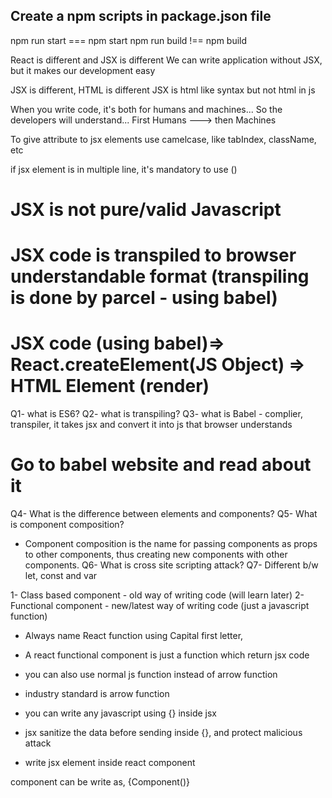## Create a npm scripts in package.json file
npm run start === npm start
npm run build !== npm build


React is different and JSX is different
We can write application without JSX, but it makes our development easy

JSX is different, HTML is different
JSX is html like syntax but not html in js

When you write code, it's both for humans and machines... So the developers will understand...
First Humans ---> then Machines

To give attribute to jsx elements use camelcase, like tabIndex, className, etc

if jsx element is in multiple line, it's mandatory to use ()


# JSX is not pure/valid Javascript
# JSX code is transpiled to browser understandable format (transpiling is done by parcel - using babel) 

# JSX code (using babel)=> React.createElement(JS Object) => HTML Element (render)


Q1- what is ES6?
Q2- what is transpiling?
Q3- what is Babel - complier, transpiler, it takes jsx and convert it into js that browser understands 
# Go to babel website and read about it

Q4- What is the difference between elements and components?
Q5- What is component composition?   
- Component composition is the name for passing components as props to other components, thus creating new components with other components.
Q6- What is cross site scripting attack?
Q7- Different b/w let, const and var




<!-- React Component -->
1- Class based component - old way of writing code (will learn later)
2- Functional component - new/latest way of writing code (just a javascript function)
  - Always name React function using Capital first letter,
  - A react functional component is just a function which return jsx code
  - you can also use normal js function instead of arrow function
  - industry standard is arrow function

- you can write any javascript using {} inside jsx
- jsx sanitize the data before sending inside {}, and protect malicious attack
- write jsx element inside react component

component can be write as, 
<Component />
<Component> <Component />
{Component()}

